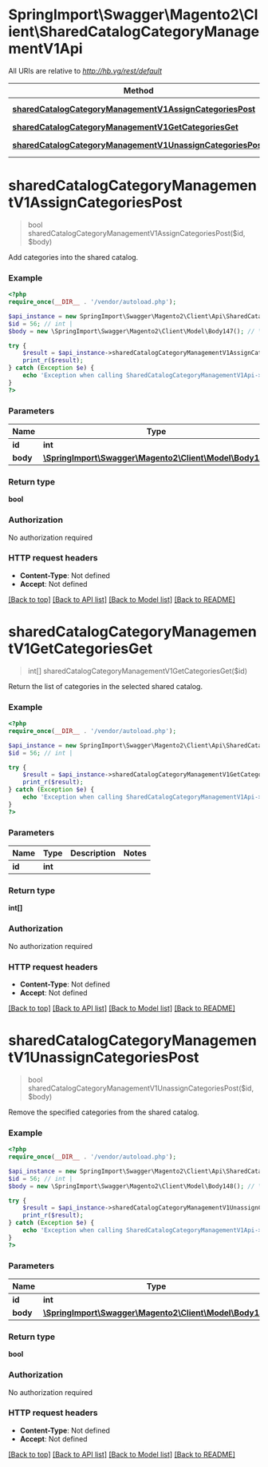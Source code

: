 # SpringImport\Swagger\Magento2\Client\SharedCatalogCategoryManagementV1Api

All URIs are relative to *http://hb.vg/rest/default*

Method | HTTP request | Description
------------- | ------------- | -------------
[**sharedCatalogCategoryManagementV1AssignCategoriesPost**](SharedCatalogCategoryManagementV1Api.md#sharedCatalogCategoryManagementV1AssignCategoriesPost) | **POST** /V1/sharedCatalog/{id}/assignCategories | 
[**sharedCatalogCategoryManagementV1GetCategoriesGet**](SharedCatalogCategoryManagementV1Api.md#sharedCatalogCategoryManagementV1GetCategoriesGet) | **GET** /V1/sharedCatalog/{id}/categories | 
[**sharedCatalogCategoryManagementV1UnassignCategoriesPost**](SharedCatalogCategoryManagementV1Api.md#sharedCatalogCategoryManagementV1UnassignCategoriesPost) | **POST** /V1/sharedCatalog/{id}/unassignCategories | 


# **sharedCatalogCategoryManagementV1AssignCategoriesPost**
> bool sharedCatalogCategoryManagementV1AssignCategoriesPost($id, $body)



Add categories into the shared catalog.

### Example
```php
<?php
require_once(__DIR__ . '/vendor/autoload.php');

$api_instance = new SpringImport\Swagger\Magento2\Client\Api\SharedCatalogCategoryManagementV1Api();
$id = 56; // int | 
$body = new \SpringImport\Swagger\Magento2\Client\Model\Body147(); // \SpringImport\Swagger\Magento2\Client\Model\Body147 | 

try {
    $result = $api_instance->sharedCatalogCategoryManagementV1AssignCategoriesPost($id, $body);
    print_r($result);
} catch (Exception $e) {
    echo 'Exception when calling SharedCatalogCategoryManagementV1Api->sharedCatalogCategoryManagementV1AssignCategoriesPost: ', $e->getMessage(), PHP_EOL;
}
?>
```

### Parameters

Name | Type | Description  | Notes
------------- | ------------- | ------------- | -------------
 **id** | **int**|  |
 **body** | [**\SpringImport\Swagger\Magento2\Client\Model\Body147**](../Model/\SpringImport\Swagger\Magento2\Client\Model\Body147.md)|  | [optional]

### Return type

**bool**

### Authorization

No authorization required

### HTTP request headers

 - **Content-Type**: Not defined
 - **Accept**: Not defined

[[Back to top]](#) [[Back to API list]](../../README.md#documentation-for-api-endpoints) [[Back to Model list]](../../README.md#documentation-for-models) [[Back to README]](../../README.md)

# **sharedCatalogCategoryManagementV1GetCategoriesGet**
> int[] sharedCatalogCategoryManagementV1GetCategoriesGet($id)



Return the list of categories in the selected shared catalog.

### Example
```php
<?php
require_once(__DIR__ . '/vendor/autoload.php');

$api_instance = new SpringImport\Swagger\Magento2\Client\Api\SharedCatalogCategoryManagementV1Api();
$id = 56; // int | 

try {
    $result = $api_instance->sharedCatalogCategoryManagementV1GetCategoriesGet($id);
    print_r($result);
} catch (Exception $e) {
    echo 'Exception when calling SharedCatalogCategoryManagementV1Api->sharedCatalogCategoryManagementV1GetCategoriesGet: ', $e->getMessage(), PHP_EOL;
}
?>
```

### Parameters

Name | Type | Description  | Notes
------------- | ------------- | ------------- | -------------
 **id** | **int**|  |

### Return type

**int[]**

### Authorization

No authorization required

### HTTP request headers

 - **Content-Type**: Not defined
 - **Accept**: Not defined

[[Back to top]](#) [[Back to API list]](../../README.md#documentation-for-api-endpoints) [[Back to Model list]](../../README.md#documentation-for-models) [[Back to README]](../../README.md)

# **sharedCatalogCategoryManagementV1UnassignCategoriesPost**
> bool sharedCatalogCategoryManagementV1UnassignCategoriesPost($id, $body)



Remove the specified categories from the shared catalog.

### Example
```php
<?php
require_once(__DIR__ . '/vendor/autoload.php');

$api_instance = new SpringImport\Swagger\Magento2\Client\Api\SharedCatalogCategoryManagementV1Api();
$id = 56; // int | 
$body = new \SpringImport\Swagger\Magento2\Client\Model\Body148(); // \SpringImport\Swagger\Magento2\Client\Model\Body148 | 

try {
    $result = $api_instance->sharedCatalogCategoryManagementV1UnassignCategoriesPost($id, $body);
    print_r($result);
} catch (Exception $e) {
    echo 'Exception when calling SharedCatalogCategoryManagementV1Api->sharedCatalogCategoryManagementV1UnassignCategoriesPost: ', $e->getMessage(), PHP_EOL;
}
?>
```

### Parameters

Name | Type | Description  | Notes
------------- | ------------- | ------------- | -------------
 **id** | **int**|  |
 **body** | [**\SpringImport\Swagger\Magento2\Client\Model\Body148**](../Model/\SpringImport\Swagger\Magento2\Client\Model\Body148.md)|  | [optional]

### Return type

**bool**

### Authorization

No authorization required

### HTTP request headers

 - **Content-Type**: Not defined
 - **Accept**: Not defined

[[Back to top]](#) [[Back to API list]](../../README.md#documentation-for-api-endpoints) [[Back to Model list]](../../README.md#documentation-for-models) [[Back to README]](../../README.md)

